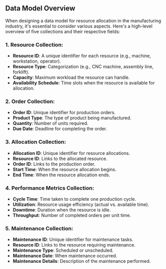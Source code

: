 ## Data Model Overview

When designing a data model for resource allocation in the manufacturing industry, it's essential to consider various aspects. Here's a high-level overview of five collections and their respective fields:

### 1. Resource Collection:
- **Resource ID**: A unique identifier for each resource (e.g., machine, workstation, operator).
- **Resource Type**: Categorization (e.g., CNC machine, assembly line, forklift).
- **Capacity**: Maximum workload the resource can handle.
- **Availability Schedule**: Time slots when the resource is available for allocation.

### 2. Order Collection:
- **Order ID**: Unique identifier for production orders.
- **Product Type**: The type of product being manufactured.
- **Quantity**: Number of units required.
- **Due Date**: Deadline for completing the order.

### 3. Allocation Collection:
- **Allocation ID**: Unique identifier for resource allocations.
- **Resource ID**: Links to the allocated resource.
- **Order ID**: Links to the production order.
- **Start Time**: When the resource allocation begins.
- **End Time**: When the resource allocation ends.

### 4. Performance Metrics Collection:
- **Cycle Time**: Time taken to complete one production cycle.
- **Utilization**: Resource usage efficiency (actual vs. available time).
- **Downtime**: Duration when the resource is idle.
- **Throughput**: Number of completed orders per unit time.

### 5. Maintenance Collection:
- **Maintenance ID**: Unique identifier for maintenance tasks.
- **Resource ID**: Links to the resource requiring maintenance.
- **Maintenance Type**: Scheduled or unscheduled.
- **Maintenance Date**: When maintenance occurred.
- **Maintenance Details**: Description of the maintenance performed.
